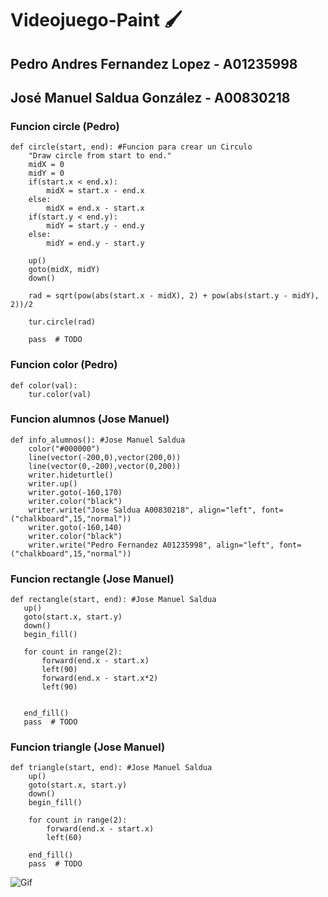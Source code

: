 # Videojuego-Paint 🖌️

## Pedro Andres Fernandez Lopez - A01235998
## José Manuel Saldua González - A00830218

### Funcion circle (Pedro)
```
def circle(start, end): #Funcion para crear un Circulo
    "Draw circle from start to end."
    midX = 0
    midY = 0
    if(start.x < end.x):
        midX = start.x - end.x
    else:
        midX = end.x - start.x
    if(start.y < end.y):
        midY = start.y - end.y
    else:
        midY = end.y - start.y
            
    up()
    goto(midX, midY)
    down()

    rad = sqrt(pow(abs(start.x - midX), 2) + pow(abs(start.y - midY), 2))/2

    tur.circle(rad)
    
    pass  # TODO
```

### Funcion color (Pedro)
```
def color(val):
    tur.color(val)
```

### Funcion alumnos (Jose Manuel)
```
def info_alumnos(): #Jose Manuel Saldua
    color("#000000")
    line(vector(-200,0),vector(200,0))
    line(vector(0,-200),vector(0,200))
    writer.hideturtle()
    writer.up()
    writer.goto(-160,170)
    writer.color("black")
    writer.write("Jose Saldua A00830218", align="left", font=("chalkboard",15,"normal"))
    writer.goto(-160,140)
    writer.color("black")
    writer.write("Pedro Fernandez A01235998", align="left", font=("chalkboard",15,"normal"))
 ``` 
 
 ### Funcion rectangle (Jose Manuel)
 ```
 def rectangle(start, end): #Jose Manuel Saldua
    up()
    goto(start.x, start.y)
    down()
    begin_fill()

    for count in range(2):
        forward(end.x - start.x)
        left(90)
        forward(end.x - start.x*2)
        left(90)
        

    end_fill()
    pass  # TODO
```

### Funcion triangle (Jose Manuel)
```
def triangle(start, end): #Jose Manuel Saldua
    up()
    goto(start.x, start.y)
    down()
    begin_fill()

    for count in range(2):
        forward(end.x - start.x)
        left(60)
        
    end_fill()
    pass  # TODO
```
![Gif](https://gifyu.com/image/SpvWK)
